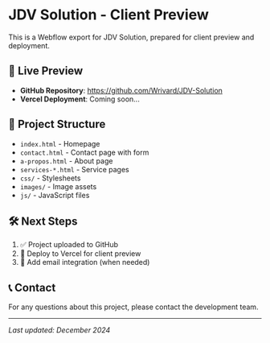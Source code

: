 # JDV Solution - Client Preview

This is a Webflow export for JDV Solution, prepared for client preview and deployment.

## 🚀 Live Preview

- **GitHub Repository**: https://github.com/Wrivard/JDV-Solution
- **Vercel Deployment**: Coming soon...

## 📁 Project Structure

- `index.html` - Homepage
- `contact.html` - Contact page with form
- `a-propos.html` - About page
- `services-*.html` - Service pages
- `css/` - Stylesheets
- `images/` - Image assets
- `js/` - JavaScript files

## 🛠️ Next Steps

1. ✅ Project uploaded to GitHub
2. 🔄 Deploy to Vercel for client preview
3. 📧 Add email integration (when needed)

## 📞 Contact

For any questions about this project, please contact the development team.

---
*Last updated: December 2024*
